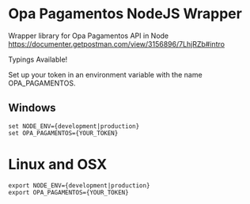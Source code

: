 # Opa Pagamentos NodeJS Wrapper

Wrapper library for Opa Pagamentos API in Node
https://documenter.getpostman.com/view/3156896/7LhjRZb#intro

Typings Available!

Set up your token in an environment variable with the name OPA_PAGAMENTOS.

## Windows
````
set NODE_ENV={development|production}
set OPA_PAGAMENTOS={YOUR_TOKEN}
````

# Linux and OSX
````
export NODE_ENV={development|production}
export OPA_PAGAMENTOS={YOUR_TOKEN}
````
